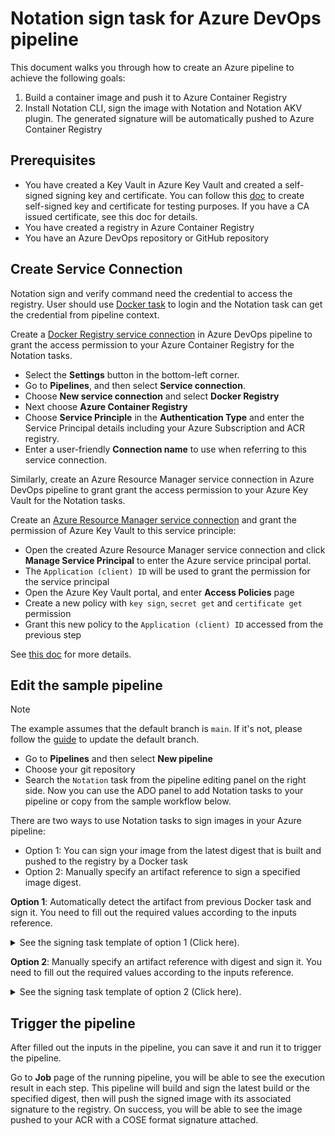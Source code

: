 # Notation sign task for Azure DevOps pipeline

This document walks you through how to create an Azure pipeline to achieve the following goals:

1. Build a container image and push it to Azure Container Registry
2. Install Notation CLI, sign the image with Notation and Notation AKV plugin. The generated signature will be automatically pushed to Azure Container Registry

## Prerequisites

- You have created a Key Vault in Azure Key Vault and created a self-signed signing key and certificate. You can follow this [doc](https://learn.microsoft.com/en-us/azure/container-registry/container-registry-tutorial-sign-build-push#create-a-self-signed-certificate-azure-cli) to create self-signed key and certificate for testing purposes. If you have a CA issued certificate, see this doc for details.
- You have created a registry in Azure Container Registry
- You have an Azure DevOps repository or GitHub repository

## Create Service Connection

Notation sign and verify command need the credential to access the registry. User should use [Docker task](https://learn.microsoft.com/azure/devops/pipelines/tasks/reference/docker-v2) to login and the Notation task can get the credential from pipeline context.

Create a [Docker Registry service connection](https://learn.microsoft.com/azure/devops/pipelines/library/service-endpoints?view=azure-devops&tabs=yaml#docker-registry-service-connection) in Azure DevOps pipeline to grant the access permission to your Azure Container Registry for the Notation tasks. 

- Select the **Settings** button in the bottom-left corner.
- Go to **Pipelines**, and then select **Service connection**.
- Choose **New service connection** and select **Docker Registry**
- Next choose **Azure Container Registry**
- Choose **Service Principle** in the **Authentication Type** and enter the Service Principal details including your Azure Subscription and ACR registry.
- Enter a user-friendly **Connection name** to use when referring to this service connection.

Similarly, create an Azure Resource Manager service connection in Azure DevOps pipeline to grant grant the access permission to your Azure Key Vault for the Notation tasks.

Create an [Azure Resource Manager service connection](https://learn.microsoft.com/azure/devops/pipelines/library/service-endpoints?view=azure-devops&tabs=yaml#azure-resource-manager-service-connection) and grant the permission of Azure Key Vault to this service principle:

- Open the created Azure Resource Manager service connection and click **Manage Service Principal** to enter the Azure service principal portal.
- The `Application (client) ID` will be used to grant the permission for the service principal
- Open the Azure Key Vault portal, and enter **Access Policies** page
- Create a new policy with `key sign`, `secret get` and `certificate get` permission
- Grant this new policy to the `Application (client) ID` accessed from the previous step

See [this doc](https://learn.microsoft.com/en-us/azure/devops/pipelines/library/service-endpoints?view=azure-devops&tabs=yaml#create-a-service-connection) for more details.

## Edit the sample pipeline

> [!NOTE]
> The example assumes that the default branch is `main`. If it's not, please follow the [guide](https://learn.microsoft.com/azure/devops/repos/git/change-default-branch?view=azure-devops#temporary-mirroring) to update the default branch.

- Go to **Pipelines** and then select **New pipeline**
- Choose your git repository
- Search the `Notation` task from the pipeline editing panel on the right side. Now you can use the ADO panel to add Notation tasks to your pipeline or copy from the sample workflow below.

There are two ways to use Notation tasks to sign images in your Azure pipeline: 

- Option 1: You can sign your image from the latest digest that is built and pushed to the registry by a Docker task
- Option 2: Manually specify an artifact reference to sign a specified image digest.

**Option 1**: Automatically detect the artifact from previous Docker task and sign it. You need to fill out the required values according to the inputs reference.

<details>

<summary>See the signing task template of option 1 (Click here).</summary>

```yaml
trigger:
 - main
pool: 
  vmImage: 'ubuntu-latest'

steps:
# login to registry
- task: Docker@2
  inputs:
    containerRegistry: <docker_registry_service_connection>
    command: 'login'
# build and push artifact to registry
- task: Docker@2
  inputs:
    repository: <repository_name>
    command: 'buildAndPush'
    Dockerfile: './Dockerfile'
# install notation
- task: notation@0
  inputs:
    command: 'install'
    version: '1.0.0'
# automatically detect the artifact pushed by Docker task and sign the artifact.
- task: notation@0
  inputs:
    version: '1.0.0'
    command: 'sign'
    plugin: 'azureKeyVault'
    azurekvServiceConection: <arm_service_connection>
    keyid: <key_id>
    selfSigned: true
```

</details>

**Option 2**: Manually specify an artifact reference with digest and sign it. You need to fill out the required values according to the inputs reference.

<details>

<summary>See the signing task template of option 2 (Click here).</summary>

```yaml
trigger:
 - main
pool: 
  vmImage: 'ubuntu-latest'

steps:
# log in to registry
- task: Docker@2
  inputs:
    containerRegistry: <docker_registry_service_connection>
    command: 'login'
# install notation
- task: notation@0
  inputs:
    command: 'install'
    version: '1.0.0'
# sign the artifact
- task: notation@0
  inputs:
    artifactRefs: '<registry_host>/<repository>@<digest>'
    command: 'sign'
    plugin: 'azureKeyVault'
    azurekvServiceConection: <arm_service_connection>
    keyid: <key_id>
    selfSigned: true
```

</details>

## Trigger the pipeline

After filled out the inputs in the pipeline, you can save it and run it to trigger the pipeline.

Go to **Job** page of the running pipeline, you will be able to see the execution result in each step. This pipeline will build and sign the latest build or the specified digest, then will push the signed image with its associated signature to the registry. On success, you will be able to see the image pushed to your ACR with a COSE format signature attached.